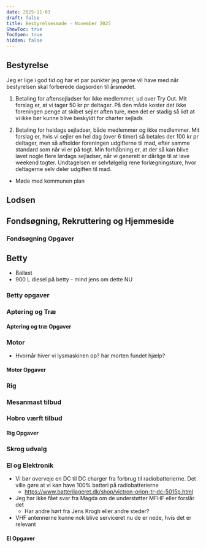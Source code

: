 ```yaml
---
date: 2025-11-03
draft: false
title: Bestyrelsesmøde - November 2025
ShowToc: true
TocOpen: true
hidden: false
---
```


## Bestyrelse

Jeg er lige i god tid og har et par punkter jeg gerne vil have med når bestyrelsen skal forberede dagsorden til årsmødet.

1. Betaling for aftensejladser for ikke medlemmer, ud over Try Out.
   Mit forslag er, at vi tager 50 kr pr deltager. På den måde koster det ikke foreningen penge at skibet sejler aften ture, men det er stadig så lidt at vi ikke bør kunne blive beskyldt for charter sejlads

2. Betaling for heldags sejladser, både medlemmer og ikke medlemmer.
   Mit forslag er, hvis vi sejler en hel dag (over 6 timer) så betales der 100 kr pr deltager, men så afholder foreningen udgifterne til mad, efter samme standard som når vi er på togt.
   Min forhåbning er, at der så kan blive lavet nogle flere lørdags sejladser, når vi generelt er dårlige til at lave weekend togter.
   Undtagelsen er selvfølgelig rene forlægningsture, hvor deltagerne selv deler udgiften til mad.

- Møde med kommunen plan

## Lodsen

## Fondsøgning, Rekruttering og Hjemmeside

### Fondsøgning Opgaver

## Betty

- Ballast
- 900 L diesel på betty - mind jens om dette NU

### Betty opgaver

### Aptering og Træ

#### Aptering og træ Opgaver

### Motor

- Hvornår hiver vi lysmaskinen op? har morten fundet hjælp?

#### Motor Opgaver

### Rig

### Mesanmast tilbud

### Hobro værft tilbud

#### Rig Opgaver

### Skrog udvalg

### El og Elektronik

- Vi bør overveje en DC til DC charger fra forbrug til radiobatterierne. Det ville gøre at vi kan have 100% batteri på radiobatterierne
  - <https://www.batterilageret.dk/shop/victron-orion-tr-dc-5015p.html>
- Jeg har ikke fået svar fra Magda om de understøtter MFHF eller forslår det
  - Har andre hørt fra Jens Krogh eller andre steder?
- VHF antennerne kunne nok blive serviceret nu de er nede, hvis det er relevant

#### El Opgaver

